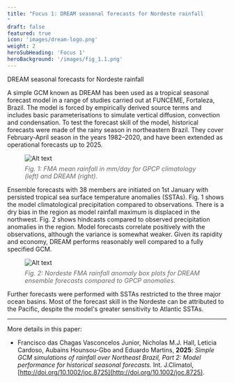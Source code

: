 ```yaml
---
title: "Focus 1: DREAM seasonal forecasts for Nordeste rainfall
"
draft: false
featured: true
icon: 'images/dream-logo.png'
weight: 2
heroSubHeading: 'Focus 1'
heroBackground: '/images/fig_1.1.png'
---
```


DREAM seasonal forecasts for Nordeste rainfall

A simple GCM known as DREAM has been used as a tropical seasonal forecast model in a range of studies carried out at FUNCEME, Fortaleza, Brazil. The model is forced by empirically derived source terms and includes basic parameterisations to simulate vertical diffusion, convection and condensation. To test the forecast skill of the model, historical forecasts were made of the rainy season in northeastern Brazil. They cover February-April season in the years 1982–2020, and have been extended as operational forecasts up to 2025.

<figure>
  <img src="/images/fig_1.1.png" alt="Alt text" style="max-width: 800px !important; height: auto !important;" />
<figcaption style="font-style: italic; font-size: 0.9rem; color: #666; margin-top: 0.5em;">
  Fig. 1: FMA mean rainfall in mm/day for GPCP climatology (left) and DREAM (right).
</figcaption>
</figure>

Ensemble forecasts with 38 members are initiated on 1st January with persisted tropical sea surface temperature anomalies (SSTAs). Fig. 1 shows the model climatological precipitation compared to observations. There is a dry bias in the region as model rainfall maximum is displaced in the northwest. Fig. 2 shows hindcasts compared to observed precipitation anomalies in the region. Model forecasts correlate positively with the observations, although the variance is somewhat weaker. Given its rapidity and economy, DREAM performs reasonably well compared to a fully specified GCM. 

<figure>
  <img src="/images/fig_1.2.png" alt="Alt text" style="max-width: 800px !important; height: auto !important;" />
<figcaption style="font-style: italic; font-size: 0.9rem; color: #666; margin-top: 0.5em;">
  Fig. 2: Nordeste FMA rainfall anomaly box plots for DREAM ensemble forecasts compared to GPCP anomalies. 
</figcaption>
</figure>
Further forecasts were performed with SSTAs restricted to the three major ocean basins. Most of the forecast skill in the Nordeste can be attributed to the Pacific, despite the model's greater sensitivity to Atlantic SSTAs. 

---
More details in this paper: 
* Francisco das Chagas Vasconcelos Junior, Nicholas M.J. Hall, Leticia Cardoso, Aubains Hounsou-Gbo and Eduardo Martins, __2025__: _Simple GCM simulations of rainfall over Northeast Brazil, Part 2: Model performance for historical seasonal forecasts._ Int. J.Climatol, [http://doi.org/10.1002/joc.8725](http://doi.org/10.1002/joc.8725).

